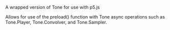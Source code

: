 A wrapped version of Tone for use with p5.js

Allows for use of the preload() function with Tone async operations such as Tone.Player, Tone.Convolver, and Tone.Sampler.